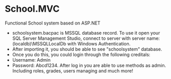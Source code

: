 # School.MVC
Functional School system based on ASP.NET
- schoolsystem.bacpac is MSSQL database record. To use it open your SQL Server Management Studio, connect to server with server name: (localdb)\MSSQLLocalDb with Windows Authentication.
- After importing it, you should be able to see "schoolsystem" database.
- Once you do this, you could login through the following creditals:
- Username: Admin
- Password: Abcd1234.
After log in you are able to use methods as admin. Including roles, grades, users managing and much more!
